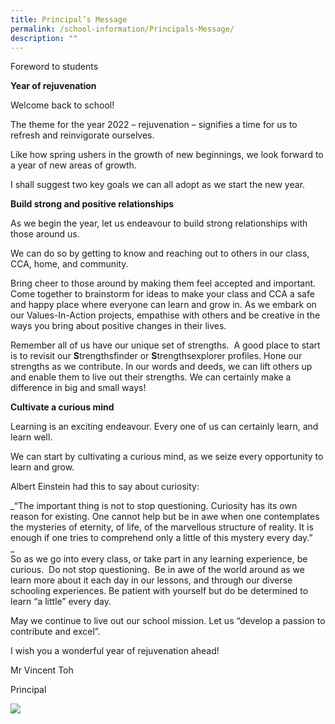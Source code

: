 ```yaml
---
title: Principal’s Message
permalink: /school-information/Principals-Message/
description: ""
---
```

Foreword to students

**Year of rejuvenation**  
  
Welcome back to school!  
  
The theme for the year 2022 – rejuvenation – signifies a time for us to refresh and reinvigorate ourselves.  
  
Like how spring ushers in the growth of new beginnings, we look forward to a year of new areas of growth.

I shall suggest two key goals we can all adopt as we start the new year. 

**Build strong and positive relationships**  
  
As we begin the year, let us endeavour to build strong relationships with those around us.  
  
We can do so by getting to know and reaching out to others in our class, CCA, home, and community.  
  
Bring cheer to those around by making them feel accepted and important. Come together to brainstorm for ideas to make your class and CCA a safe and happy place where everyone can learn and grow in. As we embark on our Values-In-Action projects, empathise with others and be creative in the ways you bring about positive changes in their lives.   
  
Remember all of us have our unique set of strengths.  A good place to start is to revisit our **S**trengthsfinder or **S**trengthsexplorer profiles. Hone our strengths as we contribute. In our words and deeds, we can lift others up and enable them to live out their strengths. We can certainly make a difference in big and small ways!  
  
**Cultivate a curious mind**  
  
Learning is an exciting endeavour. Every one of us can certainly learn, and learn well.  
  
We can start by cultivating a curious mind, as we seize every opportunity to learn and grow.  
  
Albert Einstein had this to say about curiosity:  
  
_“The important thing is not to stop questioning. Curiosity has its own reason for existing. One cannot help but be in awe when one contemplates the mysteries of eternity, of life, of the marvellous structure of reality. It is enough if one tries to comprehend only a little of this mystery every day.”  
_  
So as we go into every class, or take part in any learning experience, be curious.  Do not stop questioning.  Be in awe of the world around as we learn more about it each day in our lessons, and through our diverse schooling experiences. Be patient with yourself but do be determined to learn “a little” every day.  
  
May we continue to live out our school mission. Let us “develop a passion to contribute and excel”.  
  
I wish you a wonderful year of rejuvenation ahead!

Mr Vincent Toh

Principal

![](/images/School%20information/Principal’s%20Message%202022/P1.jpeg)